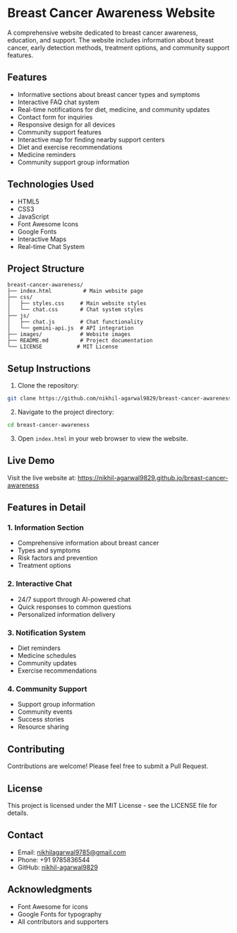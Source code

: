 # Breast Cancer Awareness Website

A comprehensive website dedicated to breast cancer awareness, education, and support. The website includes information about breast cancer, early detection methods, treatment options, and community support features.

## Features

- Informative sections about breast cancer types and symptoms
- Interactive FAQ chat system
- Real-time notifications for diet, medicine, and community updates
- Contact form for inquiries
- Responsive design for all devices
- Community support features
- Interactive map for finding nearby support centers
- Diet and exercise recommendations
- Medicine reminders
- Community support group information

## Technologies Used

- HTML5
- CSS3
- JavaScript
- Font Awesome Icons
- Google Fonts
- Interactive Maps
- Real-time Chat System

## Project Structure

```
breast-cancer-awareness/
├── index.html          # Main website page
├── css/
│   ├── styles.css     # Main website styles
│   └── chat.css       # Chat system styles
├── js/
│   ├── chat.js        # Chat functionality
│   └── gemini-api.js  # API integration
├── images/            # Website images
├── README.md          # Project documentation
└── LICENSE           # MIT License
```

## Setup Instructions

1. Clone the repository:
```bash
git clone https://github.com/nikhil-agarwal9829/breast-cancer-awareness.git
```

2. Navigate to the project directory:
```bash
cd breast-cancer-awareness
```

3. Open `index.html` in your web browser to view the website.

## Live Demo

Visit the live website at: https://nikhil-agarwal9829.github.io/breast-cancer-awareness

## Features in Detail

### 1. Information Section
- Comprehensive information about breast cancer
- Types and symptoms
- Risk factors and prevention
- Treatment options

### 2. Interactive Chat
- 24/7 support through AI-powered chat
- Quick responses to common questions
- Personalized information delivery

### 3. Notification System
- Diet reminders
- Medicine schedules
- Community updates
- Exercise recommendations

### 4. Community Support
- Support group information
- Community events
- Success stories
- Resource sharing

## Contributing

Contributions are welcome! Please feel free to submit a Pull Request.

## License

This project is licensed under the MIT License - see the LICENSE file for details.

## Contact

- Email: nikhilagarwal9785@gmail.com
- Phone: +91 9785836544
- GitHub: [nikhil-agarwal9829](https://github.com/nikhil-agarwal9829)

## Acknowledgments

- Font Awesome for icons
- Google Fonts for typography
- All contributors and supporters 